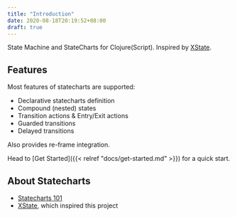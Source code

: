 ```yaml
---
title: "Introduction"
date: 2020-08-18T20:19:52+08:00
draft: true
---
```


State Machine and StateCharts for Clojure(Script). Inspired by [XState](https://github.com/davidkpiano/xstate).

## Features

Most features of statecharts are supported:

* Declarative statecharts definition
* Compound (nested) states
* Transition actions & Entry/Exit actions
* Guarded transitions
* Delayed transitions

Also provides re-frame integration.

Head to [Get Started]({{< relref "docs/get-started.md" >}}) for a quick start.

## About Statecharts

- [Statecharts 101](https://statecharts.github.io/)
- [XState](https://github.com/davidkpiano/xstate), which inspired this project
